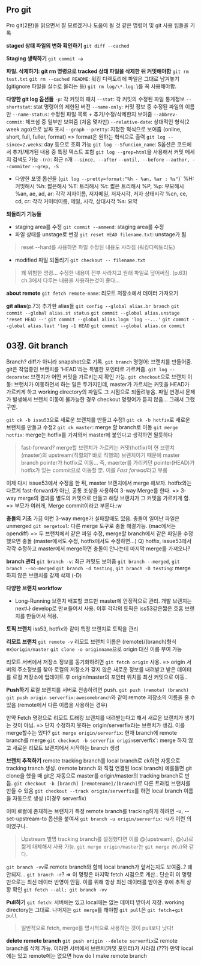 ## Pro git

Pro git(2판)을 읽으면서 잘 모르겠거나 도움이 될 것 같은 명령어 및 git 사용 팁들을 기록

**staged 상태 파일의 변화 확인하기**
`git diff --cached`

**Staging 생략하기**
`git commit -a`

**파일. 삭제하기: git rm 명령으로 tracked 상태 파일을 삭제한 뒤 커밋해야함**
`git rm test.txt`
`git rm --cached README`: 워킹 디렉토리에 파일은 그대로 남겨놓기 (gitignore 파일을 실수로 올리는 등)
`git rm log/\*.log`: \를 꼭 사용해야함. 

**다양한 git log 옵션들**
`-p`: 각 커밋의 패치
`--stat`: 각 커밋의 수정된 파일 통계정보
`--shortstat`: stat 명령어의 제한된 버전
`--name-only`: 커밋 정보 중 수정된 파일의 이름만
`--name-status`: 수정된 파일 목록 + 추가/수정/삭제한지 보여줌
`--abbrev-commit`: 체크섬 중 일부만 보여줌 (처음 몇자만)
`--relative-date`: 상대적인 형식(2 week ago)으로 날짜 표시
`--graph`
`--pretty`: 지정한 혁식으로 보여줌 (online, short, full, fuller, format)
=> format은 원하는 혁식으로 출력
`git log --since=2.weeks`: day 등으로 조회 가능
`git log --Sfuncion_name`: S옵션은 코드에서 추가/제거된 내용 중 특정 텍스트 포함
`git log --grep=html`을 사용해서 커밋 메세지 검색도 가능
`-(n)`: 최근 n개
`--since, --after`
`--until, --before`
`--author, --commiter`
`--grep, -S`

- 다양한 포멧 옵션들 (`git log --pretty=format:"%h - %an, %ar : %s"`)`
%H: 커밋해시
%h: 짧은해시
%T: 트리해시
%t: 짧은 트리해시
%P, %p: 부모해시
%an, ae, ad, ar: 각각 저자이름, 저자메일, 저자시각, 저자 상태시각
%cn, ce, cd, cr: 각각 커미터이름, 메일, 시각, 상대시각
%s: 요약


**되돌리기 기능들**
- staging area를 수정
`git commit --ammend`: staging area를 수정
- 파일 상태를 unstage로 변경
`git reset HEAD filename.txt`: unstage가 됨
> reset --hard를 사용하면 파일 수정된 내용도 사라짐 (워킹디렉토리도)
- modified 파일 되돌리기
`git checkout -- filename.txt`
> 꽤 위험한 명령... 수정한 내용이 전부 사라지고 원래 파일로 덮어써짐. (p.63)
> ch.3에서 다루는 내용을 사용하는것이 좋다...

**about remote**
`git fetch remote-name`: 리모트 저장소에서 데이터 가져오기

**git alias**(p.73)
추가한 alias들
`git config --global alias.br branch`
`git commit --global alias.st status`
`git commit --global alias.unstage 'reset HEAD --'`
`git commit --global alias.logm 'log --...'`
`git commit --global alias.last 'log -1 HEAD`
`git commit --global alias.cm commit`

## 03장. Git branch
Branch? diff가 아니라 snapshot으로 기록. 
`git branch` 명령어: 브랜치를 만들어줌. 
git은 작업중인 브랜치를 'HEAD'라는 특별한 포인터로 가르켜줌. 
`git log --decorate`: 브랜치가 어떤 커밋을 가르키는지 확인 가능.
`git checkout`으로 브랜치 이동: 브랜치가 이동하면서 하는 일은 두가지인데, master가 가르치는 커밋을 HEAD가 가르키게 하고 working directory의 파일도 그 시점으로 되돌려놓음. 
파일 변경시 문제가 발생해서 브랜치 이동이 불가능한 경우 checkout 명령어가 듣지 않음... 그래서 그랬구만.

`git ck -b issu53`으로 새로운 브랜치를 만들고 수정1
`git ck -b hotfix`로 새로운 브랜치를 만들고 수정2
`git ck master`: merge 할 branch로 이동
`git merge hotfix`: merge는 hotfix를 가져와서 master에 붙인다고 생각하면 될듯하다
> fast-forward?
> merge할 브랜치가 가르키는 커밋(hotfix)이 현 브랜치(master)의 upstream(직렬의? 바로 직행의) 브랜치이기 때문에 master branch pointer가 hotfix로 이동... 
> 즉, maerter를 가리키던 pointer(HEAD)가 hotfix가 있는 commit으로 이동할 뿐. 이를 *Fast forwad*라고 부름

이제 다시 issue53에서 수정을 한 뒤, master 브랜치에서 merge 해보자.
hotfix와는 다르게 fast-forward가 아닌, 공통 조상을 사용하여 3-way Merge를 한다.
=> 3-way merge의 결과를 별도의 커밋으로 만들고 해당 브랜치가 그 커밋을 가르키게 함.
=> 부모가 여러개, Merge commit이라고 부른다.:w

**충돌의 기초**
가끔 이런 3-way merge가 실패할때도 있음.
충돌이 일어난 파일은 unmerged
`git mergetool`: 다른 merge 도구로 충돌 해결가능. (mac에서는 opendiff)
=> 두 브랜치에서 같은 파일 수정, merge할 branch에서 같은 파일을 수정했으면 충돌 (master에서도 수정, hotfix에서도 수정하면...)
Q) hotfix, issue53에서 각각 수정하고 master에서 merge하면 충돌이 안나는데 마지막 merge를 가져오나?

**branch 관리**
`git branch -v`: 최근 커밋도 보여줌
`git branch --merged`, `git branch --no-merged`
`git branch -d testing`, `git branch -D testing`: merge 하지 않은 브랜치를 강제 삭제 (-D)

**다양한 브랜치 workflow**
- Long-Running 브랜치
배포할 코드만 master에 안정적으로 관리. 
개발 브렌치는 next나 develop로 만ㄹ들어서 사용. 
이후 각각의 토픽은 iss53같은짧은 호흡 브랜치를 만들어서 적용. 

**토픽 브랜치**
iss53, hotfix와 같이 특정 브랜치로 토픽을 관리

**리모트 브랜치**
`git remote -v`
리모트 브랜치 이름은 (remote)/(branch)형식 ex)`origin/master`
`git clone -o originname`으로 origin 대신 이름 부여 가능

리모트 서버에서 저장소 정보를 동기화하려면 `git fetch origin` 사용. 
=> origin 서버의 주소정보를 찾아 로컬의 저장소가 갖지 않은 새로운 정보를 내려받고 받은 데이터를 로컬 저장소에 업데이트 후 origin/master의 포인터 위치를 최신 커밋으로 이동..

**Push하기**
로컬 브랜치를 서버로 전송하려면 push. 
`git push (remote) (branch)`
`git push origin serverfix:awesomebranch`와 같이 remote 저장소의 이름을 줄 수 있음 (remote에서 다른 이름을 사용하는 경우)

만약 Fetch 명령으로 리모트 트래킹 브랜치를 내려받는다고 해서 새로운 브랜치가 생기는 것이 아님.
=> 단지 수정하지 못하는 origin/serverfix라는 브랜치가 생김. 이를 merge할수는 있다?
`git merge origin/serverfix`: 현재 branch에 remote branch를 merge
`git checkout -b serverfix origin`serverfix`: merge 하지 않고 새로운 리모트 브랜치에서 시작하는 branch 생성

**브랜치 추적하기**
remote tracking branch를 local branch로 ck하면 자동으로 tracking tranch 생성. (remote branch 와 직접 연결된 local branch)
예를들면 git clone을 했을 때 git은 자동으로 master를 origin/master의 tracking branch로 만듬.
`git checkout -b [branch] [remotename]/[branch]`로 다른 트래킹 브랜치를 만들 수 있음
`git checkout --track origin/serverfix`를 하면 local branch 이름을 자동으로 생성 (이경우 serverfix)

이미 로컬에 존재하는 브랜치가 특정 remote branch를 tracking하게 하려면 -u, --set-upstream-to 옵션을 붙여서
`git branch -u origin/serverfix`: -u가 이런 의미였구나..
> Upstream 별명
> tracking branch를 설정했다면 이를 @{upstream}, @{u}로 짧게 대체해서 사용 가능.
> `git merge origin/master`는 `git merge @{u}`와 같다.

`git branch -vv`로 remote branch와 함께 local branch가 앞서는지도 보여줌..? 왜 안되지... `git branch -r`?
=> 이 명령은 마지막 fetch 시점으로 계산.. 단순히 이 명령만으로는 최신 데이터 반영이 안됨. 
이를 위해 항상 최신 데이터를 받아온 후에 추적 상황 확인
`git fetch --all; git branch -vv`

**Pull하기**
`git fetch`: 서버에는 있고 local에는 없는 데이터 받아서 저장. working directory는 그대로. 나머지는 `git merge`를 해야함
`git pull`은 `git fetch`+`git pull`
> 일반적으로 fetch, merge를 명시적으로 사용하는 것이 pull보다 낫다!

**delete remote branch**
`git push origin --delete serverfix`로 remote branch를 삭제 가능. 이러면 서버에서 브랜치(커밋 포인터)가 사라짐 (???)
만약 local에는 있고 remote에는 없으면 how do I make remote branch 
